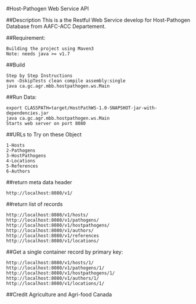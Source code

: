 #Host-Pathogen Web Service API

##Description
This is a the Restful Web Service develop for Host-Pathogen Database from AAFC-ACC Departement.

##Requirement:
```
Building the project using Maven3
Note: needs java >= v1.7
```

##Build
```
Step by Step Instructions
mvn -DskipTests clean compile assembly:single
java ca.gc.agr.mbb.hostpathogen.ws.Main
```

##Run Data:
```
export CLASSPATH=target/HostPathWS-1.0-SNAPSHOT-jar-with-dependencies.jar
java ca.gc.agr.mbb.hostpathogen.ws.Main
Starts web server on port 8080
```

##URLs to Try on these Object
```
1-Hosts
2-Pathogens
3-HostPathogens
4-Locations
5-References
6-Authors
```
##return meta data header
```
http://localhost:8080/v1/
```

##return list of records
```
http://localhost:8080/v1/hosts/
http://localhost:8080/v1/pathogens/
http://localhost:8080/v1/hostpathogens/
http://localhost:8080/v1/authors/
http://localhost:8080/v1/references
http://localhost:8080/v1/locations/
```

##Get a single container record by primary key:
```
http://localhost:8080/v1/hosts/1/
http://localhost:8080/v1/pathogens/1/
http://localhost:8080/v1/hostpathogens/1/
http://localhost:8080/v1/authors/1/
http://localhost:8080/v1/locations/1/
```

##Credit
Agriculture and Agri-food Canada
